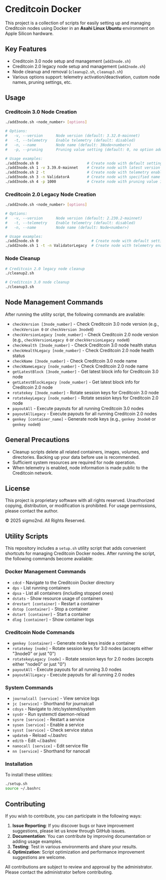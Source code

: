 # Creditcoin Docker

This project is a collection of scripts for easily setting up and managing Creditcoin nodes using Docker in an **Asahi Linux Ubuntu** environment on Apple Silicon hardware.

## Key Features

- Creditcoin 3.0 node setup and management (`add3node.sh`)
- Creditcoin 2.0 legacy node setup and management (`add2node.sh`)
- Node cleanup and removal (`cleanup2.sh`, `cleanup3.sh`)
- Various options support: telemetry activation/deactivation, custom node names, pruning settings, etc.

## Usage

### Creditcoin 3.0 Node Creation

```bash
./add3node.sh <node_number> [options]

# Options:
#   -v, --version      Node version (default: 3.32.0-mainnet)
#   -t, --telemetry    Enable telemetry (default: disabled)
#   -n, --name         Node name (default: 3Node<number>)
#   -p, --pruning      Pruning value setting (default: 0, no option added if 0)

# Usage examples:
./add3node.sh 0                      # Create node with default settings
./add3node.sh 1 -v 3.39.0-mainnet    # Create node with latest version
./add3node.sh 2 -t                   # Create node with telemetry enabled
./add3node.sh 3 -n ValidatorA        # Create node with specified name
./add3node.sh 4 -p 1000              # Create node with pruning value 1000
```

### Creditcoin 2.0 Legacy Node Creation

```bash
./add2node.sh <node_number> [options]

# Options:
#   -v, --version      Node version (default: 2.230.2-mainnet)
#   -t, --telemetry    Enable telemetry (default: disabled)
#   -n, --name         Node name (default: Node<number>)

# Usage examples:
./add2node.sh 0                        # Create node with default settings
./add2node.sh 1 -t -n ValidatorLegacy  # Create node with telemetry enabled and specified name
```

### Node Cleanup

```bash
# Creditcoin 2.0 legacy node cleanup
./cleanup2.sh

# Creditcoin 3.0 node cleanup
./cleanup3.sh
```

## Node Management Commands

After running the utility script, the following commands are available:

- `checkVersion [3node_number]` - Check Creditcoin 3.0 node version (e.g., `checkVersion 0` or `checkVersion 3node0`)
- `checkVersionLegacy [node_number]` - Check Creditcoin 2.0 node version (e.g., `checkVersionLegacy 0` or `checkVersionLegacy node0`)
- `checkHealth [3node_number]` - Check Creditcoin 3.0 node health status
- `checkHealthLegacy [node_number]` - Check Creditcoin 2.0 node health status
- `checkName [3node_number]` - Check Creditcoin 3.0 node name
- `checkNameLegacy [node_number]` - Check Creditcoin 2.0 node name
- `getLatestBlock [3node_number]` - Get latest block info for Creditcoin 3.0 node
- `getLatestBlockLegacy [node_number]` - Get latest block info for Creditcoin 2.0 node
- `rotatekey [3node_number]` - Rotate session keys for Creditcoin 3.0 node
- `rotatekeyLegacy [node_number]` - Rotate session keys for Creditcoin 2.0 node
- `payoutAll` - Execute payouts for all running Creditcoin 3.0 nodes
- `payoutAllLegacy` - Execute payouts for all running Creditcoin 2.0 nodes
- `genkey [container_name]` - Generate node keys (e.g., `genkey 3node0` or `genkey node0`)

## General Precautions

- Cleanup scripts delete all related containers, images, volumes, and directories. Backing up your data before use is recommended.
- Sufficient system resources are required for node operation.
- When telemetry is enabled, node information is made public to the Creditcoin network.

## License

This project is proprietary software with all rights reserved. Unauthorized copying, distribution, or modification is prohibited. For usage permissions, please contact the author.

© 2025 sigmo2nd. All Rights Reserved.

## Utility Scripts

This repository includes a `setup.sh` utility script that adds convenient shortcuts for managing Creditcoin Docker nodes. After running the script, the following commands become available:

### Docker Management Commands
- `cdcd` - Navigate to the Creditcoin Docker directory
- `dps` - List running containers
- `dpsa` - List all containers (including stopped ones)
- `dstats` - Show resource usage of containers
- `drestart [container]` - Restart a container
- `dstop [container]` - Stop a container
- `dstart [container]` - Start a container
- `dlog [container]` - Show container logs

### Creditcoin Node Commands
- `genkey [container]` - Generate node keys inside a container
- `rotatekey [node]` - Rotate session keys for 3.0 nodes (accepts either "3node0" or just "0")
- `rotatekeyLegacy [node]` - Rotate session keys for 2.0 nodes (accepts either "node0" or just "0")
- `payoutAll` - Execute payouts for all running 3.0 nodes
- `payoutAllLegacy` - Execute payouts for all running 2.0 nodes

### System Commands
- `journalcall [service]` - View service logs
- `jc [service]` - Shorthand for journalcall
- `cdsys` - Navigate to /etc/systemd/system
- `sysdr` - Run systemctl daemon-reload
- `sysre [service]` - Restart a service
- `sysen [service]` - Enable a service
- `sysst [service]` - Check service status
- `updateb` - Reload ~/.bashrc
- `editb` - Edit ~/.bashrc
- `nanocall [service]` - Edit service file
- `nn [service]` - Shorthand for nanocall

### Installation

To install these utilities:

```bash
./setup.sh
source ~/.bashrc
```

## Contributing

If you wish to contribute, you can participate in the following ways:

1. **Issue Reporting**: If you discover bugs or have improvement suggestions, please let us know through GitHub issues.
2. **Documentation**: You can contribute by improving documentation or adding usage examples.
3. **Testing**: Test in various environments and share your results.
4. **Optimization**: Script optimization and performance improvement suggestions are welcome.

All contributions are subject to review and approval by the administrator. Please contact the administrator before contributing.
